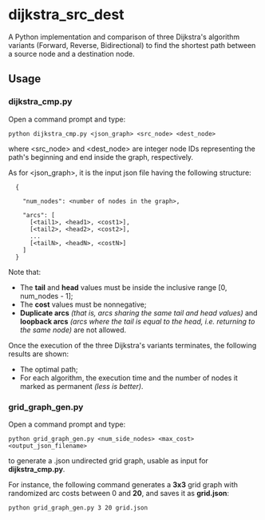 # dijkstra_src_dest
A Python implementation and comparison of three Dijkstra's algorithm variants (Forward, Reverse, Bidirectional) to find the shortest path between a source node and a destination node.

## Usage
### dijkstra_cmp.py
Open a command prompt and type:

    python dijkstra_cmp.py <json_graph> <src_node> <dest_node>
where <src_node> and <dest_node> are integer node IDs representing the path's beginning and end inside the graph, respectively.

As for <json_graph>, it is the input json file having the following structure:

      {

        "num_nodes": <number of nodes in the graph>,
  
        "arcs": [
          [<tail1>, <head1>, <cost1>],
          [<tail2>, <head2>, <cost2>],
          ...
          [<tailN>, <headN>, <costN>]
        ]
      }

Note that:
- The **tail** and **head** values must be inside the inclusive range [0, num_nodes - 1];
- The **cost** values must be nonnegative;
- **Duplicate arcs** *(that is, arcs sharing the same tail and head values)* and **loopback arcs** *(arcs where the tail is equal to the head, i.e. returning to the same node)* are not allowed.

Once the execution of the three Dijkstra's variants terminates, the following results are shown:
- The optimal path;
- For each algorithm, the execution time and the number of nodes it marked as permanent *(less is better)*.

### grid_graph_gen.py
Open a command prompt and type:

    python grid_graph_gen.py <num_side_nodes> <max_cost> <output_json_filename>
to generate a .json undirected grid graph, usable as input for **dijkstra_cmp.py**.

For instance, the following command generates a **3x3** grid graph with randomized arc costs between 0 and **20**, and saves it as **grid.json**:

    python grid_graph_gen.py 3 20 grid.json
